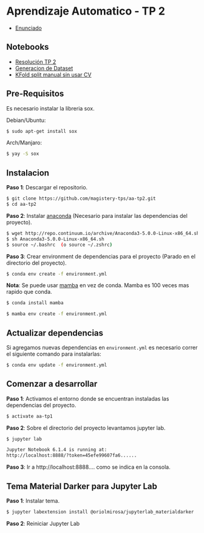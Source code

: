 # Aprendizaje Automatico - TP 2

* [Enunciado](https://github.com/magistery-tps/aa-tp2/blob/master/docs/Enunciado.pdf)

## Notebooks

* [Resolución TP 2](https://github.com/magistery-tps/aa-tp2/blob/master/notebooks/resolucion-tp-2.ipynb)
* [Generacion de Dataset](https://github.com/magistery-tps/aa-tp2/blob/master/notebooks/generacion-dataset.ipynb)
* [KFold split manual sin usar CV](https://github.com/magistery-tps/aa-tp2/blob/master/notebooks/extras/kfold.ipynb)


## Pre-Requisitos

Es necesario instalar la libreria sox.

Debian/Ubuntu:

```bash
$ sudo apt-get install sox
```

Arch/Manjaro:

```bash
$ yay -S sox
```

## Instalacion

**Paso 1**: Descargar el repositorio.

```bash
$ git clone https://github.com/magistery-tps/aa-tp2.git
$ cd aa-tp2
```

**Paso 2**: Instalar [anaconda](https://www.anaconda.com/products/individual) (Necesario para instalar las dependencias del proyecto).

```bash
$ wget http://repo.continuum.io/archive/Anaconda3-5.0.0-Linux-x86_64.sh
$ sh Anaconda3-5.0.0-Linux-x86_64.sh
$ source ~/.bashrc  (o source ~/.zshrc)
```

**Paso 3**: Crear environment de dependencias para el proyecto (Parado en el directorio del proyecto).

```bash
$ conda env create -f environment.yml
```

**Nota**: Se puede usar [mamba](https://github.com/mamba-org/mamba) en vez de conda. Mamba es 100 veces mas rapido que conda.

```bash
$ conda install mamba
```

```bash
$ mamba env create -f environment.yml
```


## Actualizar dependencias

Si agregamos nuevas dependencias en `environment.yml` es necesario correr el siguiente comando para instalarlas:

```bash
$ conda env update -f environment.yml
```

## Comenzar a desarrollar

**Paso 1**: Activamos el entorno donde se encuentran instaladas las dependencias del proyecto.

```bash
$ activate aa-tp1
```

**Paso 2**: Sobre el directorio del proyecto levantamos jupyter lab.

```bash
$ jupyter lab

Jupyter Notebook 6.1.4 is running at:
http://localhost:8888/?token=45efe99607fa6......
```

**Paso 3**: Ir a http://localhost:8888.... como se indica en la consola.


## Tema Material Darker para Jupyter Lab

**Paso 1**: Instalar tema.
```bash
$ jupyter labextension install @oriolmirosa/jupyterlab_materialdarker
```

**Paso 2**: Reiniciar Jupyter Lab
